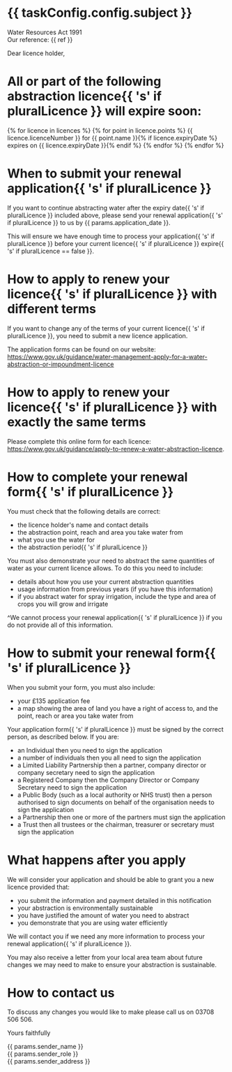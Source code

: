 # {{ taskConfig.config.subject }}
Water Resources Act 1991  
Our reference: {{ ref }}

Dear licence holder,

# All or part of the following abstraction licence{{ 's' if pluralLicence }} will expire soon:

{% for licence in licences %}
{% for point in licence.points %}
{{ licence.licenceNumber }} for {{ point.name }}{% if licence.expiryDate %} expires on {{ licence.expiryDate }}{% endif %}
{% endfor %}
{% endfor %}

# When to submit your renewal application{{ 's' if pluralLicence }}

If you want to continue abstracting water after the expiry date{{ 's' if pluralLicence }} included above, please send your renewal application{{ 's' if pluralLicence }} to us by {{ params.application_date }}.

This will ensure we have enough time to process your application{{ 's' if pluralLicence }} before your current licence{{ 's' if pluralLicence }} expire{{ 's' if pluralLicence == false }}.


# How to apply to renew your licence{{ 's' if pluralLicence }} with different terms

If you want to change any of the terms of your current licence{{ 's' if pluralLicence }}, you need to submit a new licence application.

The application forms can be found on our website: https://www.gov.uk/guidance/water-management-apply-for-a-water-abstraction-or-impoundment-licence


# How to apply to renew your licence{{ 's' if pluralLicence }} with exactly the same terms

Please complete this online form for each licence: https://www.gov.uk/guidance/apply-to-renew-a-water-abstraction-licence.

# How to complete your renewal form{{ 's' if pluralLicence }}

You must check that the following details are correct:

* the licence holder's name and contact details
* the abstraction point, reach and area you take water from
* what you use the water for
* the abstraction period{{ 's' if pluralLicence }}


You must also demonstrate your need to abstract the same quantities of water as your current licence allows. To do this you need to include:

* details about how you use your current abstraction quantities
* usage information from previous years (if you have this information)
* if you abstract water for spray irrigation, include the type and area of crops you will grow and irrigate

^We cannot process your renewal application{{ 's' if pluralLicence }} if you do not provide all of this information.


# How to submit your renewal form{{ 's' if pluralLicence }}


When you submit your form, you must also include:

* your £135 application fee
* a map showing the area of land you have a right of access to, and the point, reach or area you take water from

Your application form{{ 's' if pluralLicence }} must be signed by the correct person, as described below.  If you are:

* an Individual then you need to sign the application
* a number of individuals then you all need to sign the application
* a Limited Liability Partnership then a partner, company director or company secretary need to sign the application
* a Registered Company then the Company Director or Company Secretary need to sign the application
* a Public Body (such as a local authority or NHS trust) then a person authorised to sign documents on behalf of the organisation needs to sign the application
* a Partnership then one or more of the partners must sign the application
* a Trust then all trustees or the chairman, treasurer or secretary must sign the application


# What happens after you apply

We will consider your application and should be able to grant you a new licence provided that:

* you submit the information and payment detailed in this notification
* your abstraction is environmentally sustainable
* you have justified the amount of water you need to abstract
* you demonstrate that you are using water efficiently

We will contact you if we need any more information to process your renewal application{{ 's' if pluralLicence }}.

You may also receive a letter from your local area team about future changes we may need to make to ensure your abstraction is sustainable.


# How to contact us

To discuss any changes you would like to make please call us on 03708 506 506.



Yours faithfully

{{ params.sender_name }}  
{{ params.sender_role }}  
{{ params.sender_address }}
